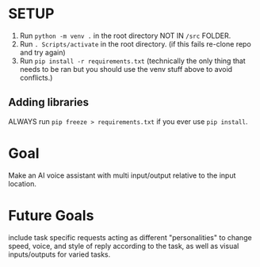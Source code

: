 # SETUP
1. Run `python -m venv .` in the root directory NOT IN `/src` FOLDER. 
2. Run `. Scripts/activate` in the root directory. (if this fails re-clone repo and try again)
3. Run `pip install -r requirements.txt` (technically the only thing that needs to be ran but you should use the venv stuff above to avoid conflicts.)
## Adding libraries
ALWAYS run `pip freeze > requirements.txt` if you ever use `pip install`.
# Goal
Make an AI voice assistant with multi input/output relative to the input location.
# Future Goals 
include task specific requests acting as different "personalities" to change speed, voice, and style of reply according to the task, as well as visual inputs/outputs for varied tasks.